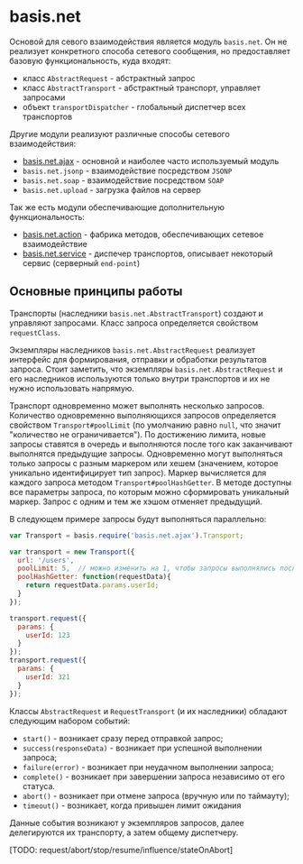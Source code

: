 # basis.net

Основой для севого взаимодействия является модуль `basis.net`. Он не реализует конкретного способа сетевого сообщения, но предоставляет базовую функциональность, куда входят:

- класс `AbstractRequest` - абстрактный запрос
- класс `AbstractTransport` - абстрактный транспорт, управляет запросами
- объект `transportDispatcher` - глобальный диспетчер всех транспортов

Другие модули реализуют различные способы сетевого взаимодействия:

- [basis.net.ajax](basis.net.ajax.md) - основной и наиболее часто используемый модуль
- `basis.net.jsonp` - взаимодействие посредством `JSONP` 
- `basis.net.soap` - взаимодействие посредством `SOAP` 
- `basis.net.upload` - загрузка файлов на сервер

Так же есть модули обеспечивающие дополнительную функциональность:

- [basis.net.action](basis.net.action.md) - фабрика методов, обеспечивающих сетевое взаимодействие
- [basis.net.service](basis.net.service.md) - диспечер транспортов, описывает некоторый сервис (серверный `end-point`)

## Основные принципы работы

Транспорты (наследники `basis.net.AbstractTransport`) создают и управляют запросами. Класс запроса определяется свойством `requestClass`.

Экземпляры наследников `basis.net.AbstractRequest` реализует интерфейс для формирования, отправки и обработки результатов запроса. Стоит заметить, что экземпляры `basis.net.AbstractRequest` и его наследников используются только внутри транспортов и их не нужно использовать напрямую.

Транспорт одновременно может выполнять несколько запросов. Количество одновременно выполняющихся запросов определяется свойством `Transport#poolLimit` (по умолчанию равно `null`, что значит "количество не ограничивается"). По достижению лимита, новые запросы ставятся в очередь и выполняются после того как заканчивают выполнятся предыдущие запросы. Одновременно могут выполняться только запросы с разным маркером или хешем (значением, которое уникально идентифицирует тип запрос). Маркер вычисляется для каждого запроса методом `Transport#poolHashGetter`. В методе доступны все параметры запроса, по которым можно сформировать уникальный маркер. Запрос с одним и тем же хэшом отменяет предыдущий.

В следующем примере запросы будут выполняться параллельно:

```js
var Transport = basis.require('basis.net.ajax').Transport;

var transport = new Transport({
  url: '/users',
  poolLimit: 5,  // можно изменить на 1, чтобы запросы выполнялись последовательно
  poolHashGetter: function(requestData){
    return requestData.params.userId;
  }
});

transport.request({
  params: {
    userId: 123
  }
});
transport.request({
  params: {
    userId: 321
  }
});
```

Классы `AbstractRequest` и `RequestTransport` (и их наследники) обладают следующим набором событий:

  * `start()` - возникает сразу перед отправкой запрос;
  * `success(responseData)` - возникает при успешной выполнении запроса;
  * `failure(error)` - возникает при неудачном выполнении запроса;
  * `complete()` - возникает при завершении запроса независимо от его статуса.
  * `abort()` - возникает при отмене запроса (вручную или по таймауту);
  * `timeout()` - возникает, когда привышен лимит ожидания

Данные события возникают у экземпляров запросов, далее делегируются их транспорту, а затем общему диспетчеру.

[TODO: request/abort/stop/resume/influence/stateOnAbort]